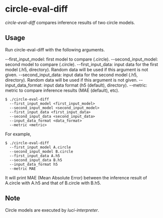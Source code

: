 # circle-eval-diff

_circle-eval-diff_ compares inference results of two circle models.

## Usage

Run circle-eval-diff with the following arguments.

--first_input_model: first model to compare (.circle).
--second_input_model: second model to compare (.circle).
--first_input_data: input data for the first model (.h5, directory). Random data will be used if this argument is not given.
--second_input_data: input data for the second model (.h5, directory). Random data will be used if this argument is not given.
--input_data_format: input data format (h5 (default), directory).
--metric: metric to compare inference results (MAE (default), etc).

```
$ ./circle-eval-diff
  --first_input_model <first_input_model>
  --second_input_model <second_input_model>
  --first_input_data <first_input_data>
  --second_input_data <second_input_data>
  --input_data_format <data_format>
  --metric <metric>
```

For example,
```
$ ./circle-eval-diff
  --first_input_model A.circle
  --second_input_model B.circle
  --first_input_data A.h5
  --second_input_data B.h5
  --input_data_format h5
  --metric MAE
```

It will print MAE (Mean Absolute Error) between the inference result of A.circle with A.h5 and that of B.circle with B.h5.

## Note

Circle models are executed by _luci-interpreter_.
